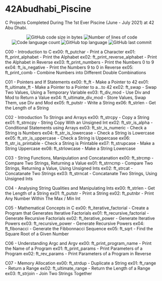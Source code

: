 # 42Abudhabi_Piscine
 C Projects
Completed During The 1st Ever Piscine (June - July 2021) at 42 Abu Dhabi.
<p align="center">
	<img alt="GitHub code size in bytes" src="https://img.shields.io/github/languages/code-size/simon-zerisenay/42Abudhabi_Piscine?color=lightblue" />
	<img alt="Number of lines of code" src="https://img.shields.io/tokei/lines/github/simon-zerisenay/42Abudhabi_Piscine?color=critical" />
	<img alt="Code language count" src="https://img.shields.io/github/languages/count/simon-zerisenay/42Abudhabi_Piscine?color=yellow" />
	<img alt="GitHub top language" src="https://img.shields.io/github/languages/top/simon-zerisenay/42Abudhabi_Piscine?color=blue" /> 
	<img alt="GitHub last commit" src="https://img.shields.io/github/last-commit/simon-zerisenay/42Abudhabi_Piscine?color=green" />
</p>

C00 - Introduction to C
ex00: ft_putchar - Print a Character
ex01: ft_print_alphabet - Print the Alphabet
ex02: ft_print_reverse_alphabet - Print the Alphabet in Reverse
ex03: ft_print_numbers - Print the Numbers 0 to 9
ex04: ft_is_negative - Print the Numbers 9 to 0 in Reverse
ex05: ft_print_comb - Combine Numbers into Different Double Combinations

C01 - Pointers and If Statements
ex00: ft_ft - Make a Pointer to 42
ex01: ft_ultimate_ft - Make a Pointer to a Pointer to a...to 42
ex02: ft_swap - Swap Two Values, Using a Temporary Variable
ex03: ft_div_mod - Use Div and Mod to Return a Value
ex04: ft_ultimate_div_mod - Store Values, Swap Them, use Div and Mod
ex05: ft_putstr - Write a String
ex06: ft_strlen - Get the Length of a String

C02 - Introduction To Strings and Arrays
ex00: ft_strcpy - Copy a String
ex01: ft_strncpy - String Copy With an Unsigned Int
ex02: ft_str_is_alpha - Conditional Statements using Arrays
ex03: ft_str_is_numeric - Check a String is Numbers
ex04: ft_str_is_lowercase - Check a String is Lowercase
ex05: ft_str_is_uppercase - Check a String is Uppercase
ex06: ft_str_is_printable - Check a String is Printable
ex07: ft_strupcase - Make a String Uppercase
ex08: ft_strlowcase - Make a String Lowercase

C03 - String Functions, Manipulation and Concatanation
ex00: ft_strcmp - Compare Two Strings, Returning a Value
ex01: ft_strncmp - Compare Two Strings, Returning a Value, Using Unsigned Ints
ex02: ft_strcat - Concatanate Two Strings
ex03: ft_strncat - Concatanate Two Strings, Using Unsigned Ints

C04 - Analysing String Qualities and Manipulating Ints
ex00: ft_strlen - Get the Length of a String
ex01: ft_putstr - Print a String
ex02: ft_putnbr - Print Any Number Within The Max / Min Int

C05 - Mathematical Concepts in C
ex00: ft_iterative_factorial - Create a Program that Generates Iterative Factorials
ex01: ft_recursive_factorial - Generate Recursive Factorials
ex02: ft_iterative_power - Generate Iterative Powers
ex03: ft_recursive_power - Generate Recursive Powers
ex04: ft_fibonacci - Generate the Fibbonnacci Sequence
ex05: ft_sqrt - Find the Square Root of a Given Number

C06 - Understanding Argc and Argv
ex00: ft_print_program_name - Print the Name of a Program
ex01: ft_print_params - Print Parameters of a Program
ex02: ft_rev_params - Print Parameters of a Program in Reverse

C07 - Memory Allocation
ex00: ft_strdup - Duplicate a String
ex01: ft_range - Return a Range
ex02: ft_ultimate_range - Return the Length of a Range
ex03: ft_strjoin - Join Two Strings Together
